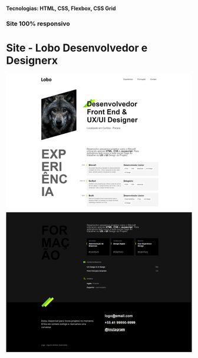 <h4>Tecnologias: HTML, CSS, Flexbox, CSS Grid</h4>
<h3>Site 100% responsivo</h3>

# Site - Lobo Desenvolvedor e Designerx

<img src="https://github.com/dieegobs/Lobo---Desenvolvedor-e-Designer/blob/main/img/lobo.png?raw=true"/>
